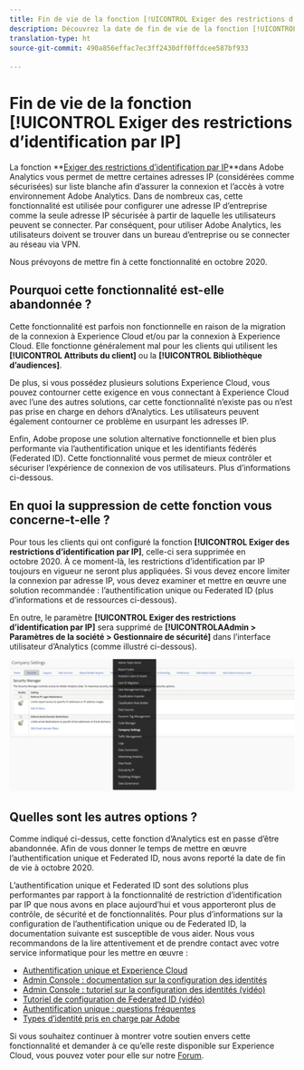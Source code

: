 ```yaml
---
title: Fin de vie de la fonction [!UICONTROL Exiger des restrictions d’identification par IP]
description: Découvrez la date de fin de vie de la fonction [!UICONTROL Exiger des restrictions d’identification par IP] et les répercussions à attendre.
translation-type: ht
source-git-commit: 490a856effac7ec3ff2430dff0ffdcee587bf933

---
```



# Fin de vie de la fonction [!UICONTROL Exiger des restrictions d’identification par IP]

La fonction **[Exiger des restrictions d’identification par IP](/help/admin/company/security-manager.md)**dans Adobe Analytics vous permet de mettre certaines adresses IP (considérées comme sécurisées) sur liste blanche afin d’assurer la connexion et l’accès à votre environnement Adobe Analytics. Dans de nombreux cas, cette fonctionnalité est utilisée pour configurer une adresse IP d’entreprise comme la seule adresse IP sécurisée à partir de laquelle les utilisateurs peuvent se connecter. Par conséquent, pour utiliser Adobe Analytics, les utilisateurs doivent se trouver dans un bureau d’entreprise ou se connecter au réseau via VPN.

Nous prévoyons de mettre fin à cette fonctionnalité en octobre 2020.

## Pourquoi cette fonctionnalité est-elle abandonnée ?

Cette fonctionnalité est parfois non fonctionnelle en raison de la migration de la connexion à Experience Cloud et/ou par la connexion à Experience Cloud. Elle fonctionne généralement mal pour les clients qui utilisent les **[!UICONTROL Attributs du client]** ou la **[!UICONTROL Bibliothèque d’audiences]**.

De plus, si vous possédez plusieurs solutions Experience Cloud, vous pouvez contourner cette exigence en vous connectant à Experience Cloud avec l’une des autres solutions, car cette fonctionnalité n’existe pas ou n’est pas prise en charge en dehors d’Analytics. Les utilisateurs peuvent également contourner ce problème en usurpant les adresses IP.

Enfin, Adobe propose une solution alternative fonctionnelle et bien plus performante via l’authentification unique et les identifiants fédérés (Federated ID). Cette fonctionnalité vous permet de mieux contrôler et sécuriser l’expérience de connexion de vos utilisateurs. Plus d’informations ci-dessous.

## En quoi la suppression de cette fonction vous concerne-t-elle ?

Pour tous les clients qui ont configuré la fonction **[!UICONTROL Exiger des restrictions d’identification par IP]**, celle-ci sera supprimée en octobre 2020. À ce moment-là, les restrictions d’identification par IP toujours en vigueur ne seront plus appliquées. Si vous devez encore limiter la connexion par adresse IP, vous devez examiner et mettre en œuvre une solution recommandée : l’authentification unique ou Federated ID (plus d’informations et de ressources ci-dessous).

En outre, le paramètre **[!UICONTROL Exiger des restrictions d’identification par IP]** sera supprimé de **[!UICONTROLAAdmin > Paramètres de la société > Gestionnaire de sécurité]** dans l’interface utilisateur d’Analytics (comme illustré ci-dessous).

![](assets/sec-manager2.png)

## Quelles sont les autres options ?

Comme indiqué ci-dessus, cette fonction d’Analytics est en passe d’être abandonnée. Afin de vous donner le temps de mettre en œuvre l’authentification unique et Federated ID, nous avons reporté la date de fin de vie à octobre 2020.

L’authentification unique et Federated ID sont des solutions plus performantes par rapport à la fonctionnalité de restriction d’identification par IP que nous avons en place aujourd’hui et vous apporteront plus de contrôle, de sécurité et de fonctionnalités. Pour plus d’informations sur la configuration de l’authentification unique ou de Federated ID, la documentation suivante est susceptible de vous aider. Nous vous recommandons de la lire attentivement et de prendre contact avec votre service informatique pour les mettre en œuvre :

* [Authentification unique et Experience Cloud](https://spark.adobe.com/page/JeSB8EPEQIvjD/)
* [Admin Console : documentation sur la configuration des identités](https://helpx.adobe.com/fr/enterprise/using/set-up-identity.html)
* [Admin Console : tutoriel sur la configuration des identités (vidéo)](https://helpx.adobe.com/fr/enterprise/how-to/identity-directories-domains.html?playlist=/ccx/v1/collection/product/enterprise/topics/enterprise-identity/collection.ccx.js&amp;ref=helpx.adobe.com)
* [Tutoriel de configuration de Federated ID (vidéo)](https://helpx.adobe.com/fr/enterprise/how-to/identity-configure-ids.html?playlist=/ccx/v1/collection/product/enterprise/topics/enterprise-identity/collection.ccx.js&amp;ref=helpx.adobe.com)
* [Authentification unique : questions fréquentes](https://helpx.adobe.com/fr/enterprise/using/sso-faq.html)
* [Types d’identité pris en charge par Adobe](https://helpx.adobe.com/fr/enterprise/using/identity.html)

Si vous souhaitez continuer à montrer votre soutien envers cette fonctionnalité et demander à ce qu’elle reste disponible sur Experience Cloud, vous pouvez voter pour elle sur notre [Forum](https://forums.adobe.com/ideas/11648).